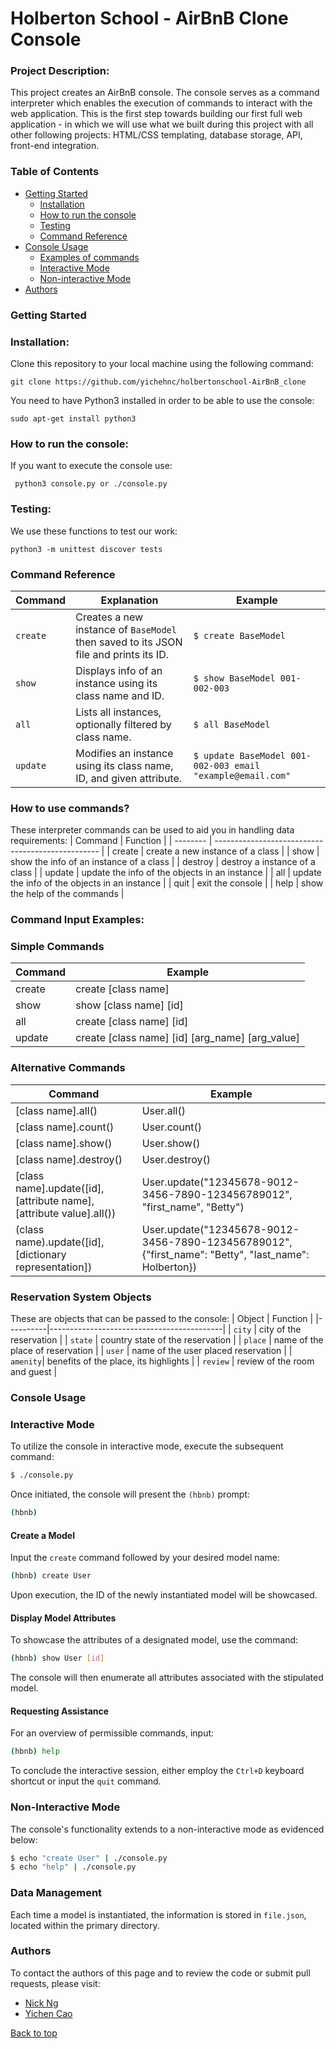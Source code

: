 # Holberton School - AirBnB Clone Console

### Project Description:

This project creates an AirBnB console. The console serves as a command interpreter which enables the execution of commands to interact with the web application. This is the first step towards building our first full web application - in which we will use what we built during this project with all other following projects: HTML/CSS templating, database storage, API, front-end integration.

### Table of Contents

<ul>

<li>
<a href="#getting-started">Getting Started</a>
	<ul>
	<li><a href="#installation">Installation</a></li>
	<li><a href="#how-to-run-the-console">How to run the console</a></li>
	<li><a href="#testing">Testing</a></li>
	<li><a href="#command-reference">Command Reference</a></li>
	</ul>
</li>
<li>
<a href="#console-usage">Console Usage</a>
<ul>
<li><a href="#Examples-of-commands">Examples of commands</a></li>
<li><a href="#interactive-mode">Interactive Mode</a></li>
<li><a href="#non-interactive-mode">Non-interactive Mode</a></li>
</ul>
</li>
<li>
<a href="#authors">Authors</a>
</li>
</ul>

### Getting Started

### Installation:

Clone this repository to your local machine using the following command:

```
git clone https://github.com/yichehnc/holbertonschool-AirBnB_clone
```

You need to have Python3 installed in order to be able to use the console:

    sudo apt-get install python3

### How to run the console:

If you want to execute the console use:

     python3 console.py or ./console.py

### Testing:

We use these functions to test our work:

    python3 -m unittest discover tests

### Command Reference

| Command  | Explanation                                                                          | Example                                                    |
| -------- | ------------------------------------------------------------------------------------ | ---------------------------------------------------------- |
| `create` | Creates a new instance of `BaseModel` then saved to its JSON file and prints its ID. | `$ create BaseModel`                                       |
| `show`   | Displays info of an instance using its class name and ID.                            | `$ show BaseModel 001-002-003`                             |
| `all`    | Lists all instances, optionally filtered by class name.                              | `$ all BaseModel`                                          |
| `update` | Modifies an instance using its class name, ID, and given attribute.                  | `$ update BaseModel 001-002-003 email "example@email.com"` |

### How to use commands?

These interpreter commands can be used to aid you in handling data requirements:
| Command | Function |
| -------- | ------------------------------------------------- |
| create | create a new instance of a class |
| show | show the info of an instance of a class |
| destroy | destroy a instance of a class |
| update | update the info of the objects in an instance |
| all | update the info of the objects in an instance |
| quit | exit the console |
| help | show the help of the commands |

### Command Input Examples:

### Simple Commands

| Command | Example                                         |
| ------- | ----------------------------------------------- |
| create  | create [class name]                             |
| show    | show [class name] [id]                          |
| all     | create [class name] [id]                        |
| update  | create [class name] [id] [arg_name] [arg_value] |

### Alternative Commands

| Command                                                              | Example                                                                                              |
| -------------------------------------------------------------------- | ---------------------------------------------------------------------------------------------------- |
| [class name].all()                                                   | User.all()                                                                                           |
| [class name].count()                                                 | User.count()                                                                                         |
| [class name].show()                                                  | User.show()                                                                                          |
| [class name].destroy()                                               | User.destroy()                                                                                       |
| [class name].update([id], [attribute name], [attribute value].all()) | User.update("12345678-9012-3456-7890-123456789012", "first_name", "Betty")                           |
| (class name).update([id], [dictionary representation])               | User.update("12345678-9012-3456-7890-123456789012", {"first_name": "Betty", "last_name": Holberton}) |

### Reservation System Objects

These are objects that can be passed to the console:
| Object | Function |
|----------|-------------------------------------------|
| `city` | city of the reservation |
| `state` | country state of the reservation |
| `place` | name of the place of reservation |
| `user` | name of the user placed reservation |
| `amenity`| benefits of the place, its highlights |
| `review` | review of the room and guest |

### Console Usage

### Interactive Mode

To utilize the console in interactive mode, execute the subsequent command:

```bash
$ ./console.py
```

Once initiated, the console will present the `(hbnb)` prompt:

```bash
(hbnb)
```

#### Create a Model

Input the `create` command followed by your desired model name:

```bash
(hbnb) create User
```

Upon execution, the ID of the newly instantiated model will be showcased.

#### Display Model Attributes

To showcase the attributes of a designated model, use the command:

```bash
(hbnb) show User [id]
```

The console will then enumerate all attributes associated with the stipulated model.

#### Requesting Assistance

For an overview of permissible commands, input:

```bash
(hbnb) help
```

To conclude the interactive session, either employ the `Ctrl+D` keyboard shortcut or input the `quit` command.

### Non-Interactive Mode

The console's functionality extends to a non-interactive mode as evidenced below:

```bash
$ echo "create User" | ./console.py
$ echo "help" | ./console.py
```

### Data Management

Each time a model is instantiated, the information is stored in `file.json`, located within the primary directory.

### Authors

To contact the authors of this page and to review the code or submit pull requests, please visit:

- [Nick Ng](https://github.com/haoningng)
- [Yichen Cao](https://github.com/yichehnc)

<a href="#top">Back to top</a>
